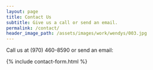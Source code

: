 ```yaml
---
layout: page
title: Contact Us
subtitle: Give us a call or send an email.
permalink: /contact/
header_image_path: /assets/images/work/wendys/003.jpg
---
```


Call us at (970) 460-8590 or send an email:

{% include contact-form.html %}